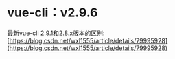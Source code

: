 # **vue-cli：v2.9.6**

最新vue-cli 2.9.1和2.8.x版本的区别:  [https://blog.csdn.net/wxl1555/article/details/79995928](https://blog.csdn.net/wxl1555/article/details/79995928)



